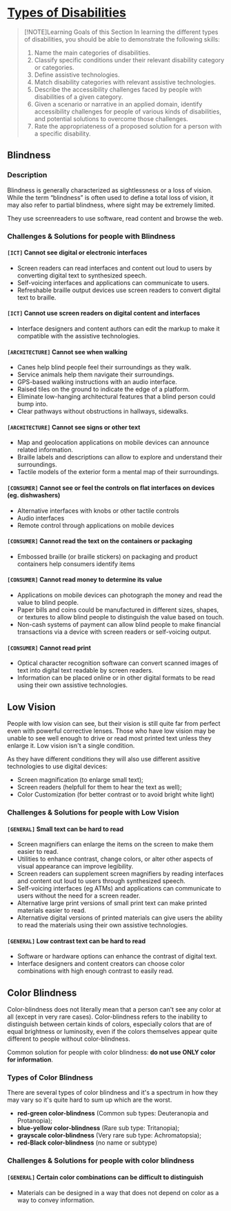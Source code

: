 # [Types of Disabilities](https://dequeuniversity.com/class/iaap-cpacc/types-of-disabilities/)

> [!NOTE]Learning Goals of this Section
> In learning the different types of disabilities, you should be able to demonstrate the following skills:
> 1. Name the main categories of disabilities.
> 2. Classify specific conditions under their relevant disability category or categories.
> 3. Define assistive technologies.
> 4. Match disability categories with relevant assistive technologies.
> 5. Describe the accessibility challenges faced by people with disabilities of a given category.
> 6. Given a scenario or narrative in an applied domain, identify accessibility challenges for people of various kinds of disabilities, and potential solutions to overcome those challenges.
> 7. Rate the appropriateness of a proposed solution for a person with a specific disability.

## Blindness

### Description
Blindness is generally characterized as sightlessness or a loss of vision. While the term “blindness” is often used to define a total loss of vision, it may also refer to partial blindness, where sight may be extremely limited.

They use screenreaders to use software, read content and browse the web.

### Challenges & Solutions for people with Blindness

#### `[ICT]` Cannot see digital or electronic interfaces
- Screen readers can read interfaces and content out loud to users by converting digital text to synthesized speech.
- Self-voicing interfaces and applications can communicate to users.
- Refreshable braille output devices use screen readers to convert digital text to braille.

#### `[ICT]` Cannot use screen readers on digital content and interfaces
- Interface designers and content authors can edit the markup to make it compatible with the assistive technologies.

#### `[ARCHITECTURE]` Cannot see when walking
- Canes help blind people feel their surroundings as they walk.
- Service animals help them navigate their surroundings.
- GPS-based walking instructions with an audio interface.
- Raised tiles on the ground to indicate the edge of a platform.
- Eliminate low-hanging architectural features that a blind person could bump into.
- Clear pathways without obstructions in hallways, sidewalks.

#### `[ARCHITECTURE]` Cannot see signs or other text
- Map and geolocation applications on mobile devices can announce related information.
- Braille labels and descriptions can allow to explore and understand their surroundings.
- Tactile models of the exterior form a mental map of their surroundings.

#### `[CONSUMER]` Cannot see or feel the controls on flat interfaces on devices (eg. dishwashers)
- Alternative interfaces with knobs or other tactile controls
- Audio interfaces
- Remote control through applications on mobile devices

#### `[CONSUMER]` Cannot read the text on the containers or packaging
- Embossed braille (or braille stickers) on packaging and product containers help consumers identify items

#### `[CONSUMER]` Cannot read money to determine its value
- Applications on mobile devices can photograph the money and read the value to blind people.
- Paper bills and coins could be manufactured in different sizes, shapes, or textures to allow blind people to distinguish the value based on touch.
- Non-cash systems of payment can allow blind people to make financial transactions via a device with screen readers or self-voicing output.

#### `[CONSUMER]` Cannot read print
- Optical character recognition software can convert scanned images of text into digital text readable by screen readers.
- Information can be placed online or in other digital formats to be read using their own assistive technologies.

## Low Vision
People with low vision can see, but their vision is still quite far from perfect even with powerful corrective lenses. Those who have low vision may be unable to see well enough to drive or read most printed text unless they enlarge it. Low vision isn't a single condition.

As they have different conditions they will also use different assitive technologies to use digital devices:
- Screen magnification (to enlarge small text);
- Screen readers (helpfull for them to hear the text as well);
- Color Customization (for better contrast or to avoid bright white light)

### Challenges & Solutions for people with Low Vision

#### `[GENERAL]` Small text can be hard to read
- Screen magnifiers can enlarge the items on the screen to make them easier to read.
- Utilities to enhance contrast, change colors, or alter other aspects of visual appearance can improve legibility.
- Screen readers can supplement screen magnifiers by reading interfaces and content out loud to users through synthesized speech.
- Self-voicing interfaces (eg ATMs) and applications can communicate to users without the need for a screen reader.
- Alternative large print versions of small print text can make printed materials easier to read.
- Alternative digital versions of printed materials can give users the ability to read the materials using their own assistive technologies.

#### `[GENERAL]` Low contrast text can be hard to read
- Software or hardware options can enhance the contrast of digital text.
- Interface designers and content creators can choose color combinations with high enough contrast to easily read.

## Color Blindness
Color-blindness does not literally mean that a person can't see any color at all (except in very rare cases). Color-blindness refers to the inability to distinguish between certain kinds of colors, especially colors that are of equal brightness or luminosity, even if the colors themselves appear quite different to people without color-blindness.

Common solution for people with color blindness: **do not use ONLY color for information**.

### Types of Color Blindness
There are several types of color blindness and it's a spectrum in how they may vary so it's quite hard to sum up which are the worst.

- **red-green color-blindness** (Common sub types: Deuteranopia and Protanopia);
- **blue-yellow color-blindness** (Rare sub type: Tritanopia);
- **grayscale color-blindness** (Very rare sub type: Achromatopsia);
- **red-Black color-blindness** (no name or subtype)

### Challenges & Solutions for people with color blindness

#### `[GENERAL]` Certain color combinations can be difficult to distinguish
- Materials can be designed in a way that does not depend on color as a way to convey information.

